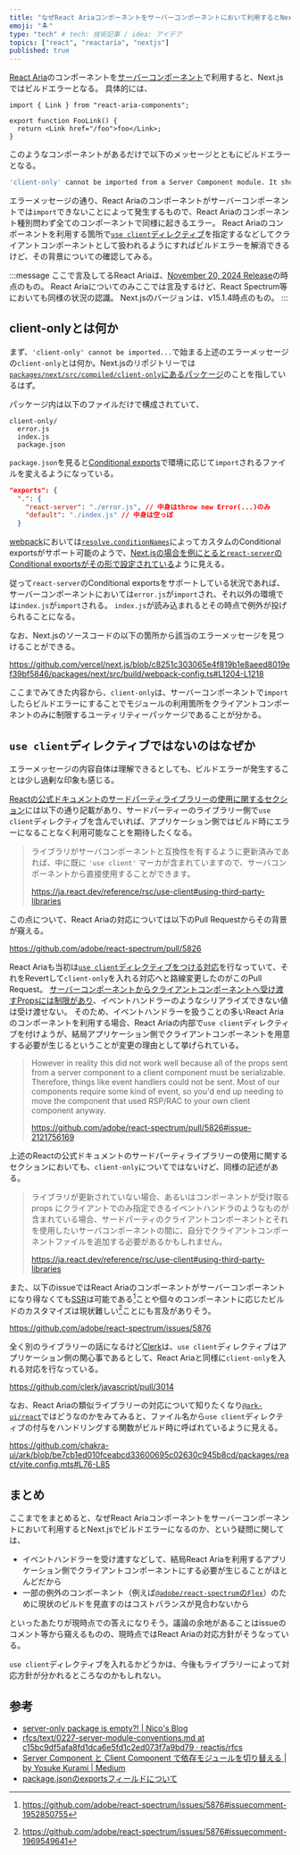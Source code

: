 ```yaml
---
title: "なぜReact Ariaコンポーネントをサーバーコンポーネントにおいて利用するとNext.jsでビルドエラーになるのか"
emoji: "🏝"
type: "tech" # tech: 技術記事 / idea: アイデア
topics: ["react", "reactaria", "nextjs"]
published: true
---
```


[React Aria](https://react-spectrum.adobe.com/react-aria/)のコンポーネントを[サーバーコンポーネント](https://ja.react.dev/reference/rsc/server-components)で利用すると、Next.jsではビルドエラーとなる。
具体的には、

```tsx
import { Link } from "react-aria-components";

export function FooLink() {
  return <Link href="/foo">foo</Link>;
}
```

このようなコンポーネントがあるだけで以下のメッセージとともにビルドエラーとなる。

```sh
'client-only' cannot be imported from a Server Component module. It should only be used from a Client Component.
```

エラーメッセージの通り、React Ariaのコンポーネントがサーバーコンポーネントでは`import`できないことによって発生するもので、React Ariaのコンポーネント種別問わず全てのコンポーネントで同様に起きるエラー。
React Ariaのコンポーネントを利用する箇所で[`use client`ディレクティブ](https://ja.react.dev/reference/rsc/use-client)を指定するなどしてクライアントコンポーネントとして扱われるようにすればビルドエラーを解消できるけど、その背景についての確認してみる。

:::message
ここで言及してるReact Ariaは、[November 20, 2024 Release](https://react-spectrum.adobe.com/releases/2024-11-20.html)の時点のもの。
React Ariaについてのみここでは言及するけど、React Spectrum等においても同様の状況の認識。
Next.jsのバージョンは、v15.1.4時点のもの。
:::

## client-onlyとは何か

まず、`'client-only' cannot be imported...`で始まる上述のエラーメッセージの`client-only`とは何か。Next.jsのリポジトリーでは[`packages/next/src/compiled/client-only`にあるパッケージ](https://github.com/vercel/next.js/tree/c8251c303065e4f819b1e8aeed8019ef39bf5846/packages/next/src/compiled/client-only)のことを指しているはず。

パッケージ内は以下のファイルだけで構成されていて、

```
client-only/
  error.js
  index.js
  package.json
```

`package.json`を見ると[Conditional exports](https://nodejs.org/api/packages.html#conditional-exports)で環境に応じて`import`されるファイルを変えるようになっている。

```json:package.json
"exports": {
  ".": {
    "react-server": "./error.js", // 中身はthrow new Error(...)のみ
    "default": "./index.js" // 中身は空っぽ
  }
```

[webpack](https://webpack.js.org/)においては[`resolve.conditionNames`](https://webpack.js.org/configuration/resolve/#resolveconditionnames)によってカスタムのConditional exportsがサポート可能のようで、[Next.jsの場合を例にとると`react-server`のConditional exportsがその形で設定されている](https://github.com/vercel/next.js/blob/33e8334d35cb353c37b5d21fb4ca9d860d2e3f6a/packages/next/src/build/webpack-config.ts#L573-L578)ように見える。

従って`react-server`のConditional exportsをサポートしている状況であれば、サーバーコンポーネントにおいては`error.js`が`import`され、それ以外の環境では`index.js`が`import`される。
`index.js`が読み込まれるとその時点で例外が投げられることになる。

なお、Next.jsのソースコードの以下の箇所から該当のエラーメッセージを見つけることができる。

https://github.com/vercel/next.js/blob/c8251c303065e4f819b1e8aeed8019ef39bf5846/packages/next/src/build/webpack-config.ts#L1204-L1218

ここまでみてきた内容から、`client-only`は、サーバーコンポーネントで`import`したらビルドエラーにすることでモジュールの利用箇所をクライアントコンポーネントのみに制限するユーティリティーパッケージであることが分かる。

## `use client`ディレクティブではないのはなぜか

エラーメッセージの内容自体は理解できるとしても、ビルドエラーが発生することは少し過剰な印象も感じる。

[Reactの公式ドキュメントのサードパーティライブラリーの使用に関するセクション](https://ja.react.dev/reference/rsc/use-client#using-third-party-libraries)には以下の通り記載があり、サードパーティーのライブラリー側で`use client`ディレクティブを含んでいれば、アプリケーション側ではビルド時にエラーになることなく利用可能なことを期待したくなる。

> ライブラリがサーバコンポーネントと互換性を有するように更新済みであれば、中に既に `'use client'` マーカが含まれていますので、サーバコンポーネントから直接使用することができます。
>
> https://ja.react.dev/reference/rsc/use-client#using-third-party-libraries

この点について、React Ariaの対応については以下のPull Requestからその背景が窺える。

https://github.com/adobe/react-spectrum/pull/5826

React Ariaも当初は[`use client`ディレクティブをつける対応](https://github.com/adobe/react-spectrum/pull/5498)を行なっていて、それをRevertして`client-only`を入れる対応へと路線変更したのがこのPull Request。
[サーバーコンポーネントからクライアントコンポーネントへ受け渡すPropsには制限があり](https://ja.react.dev/reference/rsc/use-client#serializable-types)、イベントハンドラーのようなシリアライズできない値は受け渡せない。
そのため、イベントハンドラーを扱うことの多いReact Ariaのコンポーネントを利用する場合、React Ariaの内部で`use client`ディレクティブを付けようが、結局アプリケーション側でクライアントコンポーネントを用意する必要が生じるということが変更の理由として挙げられている。

> However in reality this did not work well because all of the props sent from a server component to a client component must be serializable. Therefore, things like event handlers could not be sent. Most of our components require some kind of event, so you'd end up needing to move the component that used RSP/RAC to your own client component anyway.
>
> https://github.com/adobe/react-spectrum/pull/5826#issue-2121756169

上述のReactの公式ドキュメントのサードパーティライブラリーの使用に関するセクションにおいても、`client-only`についてではないけど、同様の記述がある。

> ライブラリが更新されていない場合、あるいはコンポーネントが受け取る props にクライアントでのみ指定できるイベントハンドラのようなものが含まれている場合、サードパーティのクライアントコンポーネントとそれを使用したいサーバコンポーネントの間に、自分でクライアントコンポーネントファイルを追加する必要があるかもしれません。
>
> https://ja.react.dev/reference/rsc/use-client#using-third-party-libraries

また、以下のissueではReact Ariaのコンポーネントがサーバーコンポーネントになり得なくても[SSR](https://react-spectrum.adobe.com/react-aria/ssr.html)は可能である[^1]ことや個々のコンポーネントに応じたビルドのカスタマイズは現状難しい[^2]ことにも言及がありそう。

[^1]: https://github.com/adobe/react-spectrum/issues/5876#issuecomment-1952850755
[^2]: https://github.com/adobe/react-spectrum/issues/5876#issuecomment-1969549641

https://github.com/adobe/react-spectrum/issues/5876

全く別のライブラリーの話になるけど[Clerk](https://github.com/clerk/javascript)は、`use client`ディレクティブはアプリケーション側の関心事であるとして、React Ariaと同様に`client-only`を入れる対応を行なっている。

https://github.com/clerk/javascript/pull/3014

なお、React Ariaの類似ライブラリーの対応について知りたくなり[`@ark-ui/react`](https://ark-ui.com/)ではどうなのかをみてみると、ファイル名から`use client`ディレクティブの付与をハンドリングする関数がビルド時に呼ばれているように見える。

https://github.com/chakra-ui/ark/blob/be7cb1ed010fceabcd33600695c02630c945b8cd/packages/react/vite.config.mts#L76-L85

## まとめ

ここまでをまとめると、なぜReact Ariaコンポーネントをサーバーコンポーネントにおいて利用するとNext.jsでビルドエラーになるのか、という疑問に関しては、

- イベントハンドラーを受け渡すなどして、結局React Ariaを利用するアプリケーション側でクライアントコンポーネントにする必要が生じることがほとんどだから
- 一部の例外のコンポーネント（例えば[`@adobe/react-spectrum`の`Flex`](https://react-spectrum.adobe.com/react-spectrum/Flex.html)）のために現状のビルドを見直すのはコストバランスが見合わないから

といったあたりが現時点での答えになりそう。議論の余地があることはissueのコメント等から窺えるものの、現時点ではReact Ariaの対応方針がそうなっている。

`use client`ディレクティブを入れるかどうかは、今後もライブラリーによって対応方針が分かれるところなのかもしれない。

## 参考

- [server-only package is empty?! | Nico's Blog](https://www.nico.fyi/blog/server-only-package)
- [rfcs/text/0227-server-module-conventions.md at c15bc9df5afa8fd1dca6e5fd1c2ed073f7a9bd79 · reactjs/rfcs](https://github.com/reactjs/rfcs/blob/c15bc9df5afa8fd1dca6e5fd1c2ed073f7a9bd79/text/0227-server-module-conventions.md)
- [Server Component と Client Component で依存モジュールを切り替える | by Yosuke Kurami | Medium](https://quramy.medium.com/server-component-%E3%81%A8-client-component-%E3%81%A7%E4%BE%9D%E5%AD%98%E3%83%A2%E3%82%B8%E3%83%A5%E3%83%BC%E3%83%AB%E3%82%92%E5%88%87%E3%82%8A%E6%9B%BF%E3%81%88%E3%82%8B-7d65c8b2074f)
- [package.jsonのexportsフィールドについて](https://zenn.dev/makotot/articles/5edb504ef7d2e6#conditional-exports)
